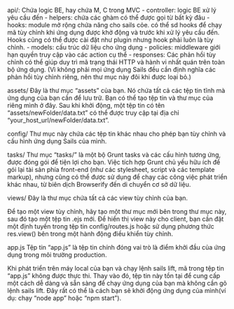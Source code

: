 api/:
Chứa logic BE, hay chứa M, C trong MVC
    - controller: logic BE xử lý yêu cầu đến
    - helpers: chứa các ghàm có thể được gọi từ bất kỳ đâu
    - hooks: module mở rộng chứa năng cho sails cỏe. có thể sd hooks để chạy mã tùy chỉnh khi ứng dụng được khở động và trước khi xử lý yêu cầu đến. Hooks cũng có thể được cài đặt như plugin nhưng hook phải luôn là tùy chỉnh.
    - models: cấu trúc dữ liệu cho ứng dụng
    - policies: middleware giới hạn quyền truy cập vào các action cụ thể
    - responses: Các phản hồi tùy chỉnh có thể giúp duy trì mã trạng thái HTTP và hành vi nhất quán trên toàn bộ ứng dụng. (Vì không phải mọi ứng dụng Sails đều cần định nghĩa các phản hồi tùy chỉnh riêng, nên thư mục này đôi khi được loại bỏ.)


assets/
Đây là thư mục “assets” của bạn. Nó chứa tất cả các tệp tin tĩnh mà ứng dụng của bạn cần để lưu trữ. Bạn có thể tạo tệp tin và thư mục của riêng mình ở đây. Sau khi khởi động, một tệp tin có tên “assets/newFolder/data.txt” có thể được truy cập tại địa chỉ “your_host_url/newFolder/data.txt”.


config/
Thư mục này chứa các tệp tin khác nhau cho phép bạn tùy chỉnh và cấu hình ứng dụng Sails của mình.

 
tasks/
Thư mục “tasks/” là một bộ Grunt tasks và các cấu hình tương ứng, được đóng gói để tiện lợi cho bạn. Việc tích hợp Grunt chủ yếu hữu ích để gói lại tài sản phía front-end (như các stylesheet, script và các template markup), nhưng cũng có thể được sử dụng để chạy các công việc phát triển khác nhau, từ biên dịch Browserify đến di chuyển cơ sở dữ liệu.


views/
Đây là thư mục chứa tất cả các view tùy chỉnh của bạn.

Để tạo một view tùy chỉnh, hãy tạo một thư mục mới bên trong thư mục này, sau đó tạo một tệp tin .ejs mới. Để hiển thị view này cho client, bạn cần đặt một định tuyến trong tệp tin config/routes.js hoặc sử dụng phương thức res.view() bên trong một hành động điều khiển tùy chỉnh.

 

app.js
Tệp tin “app.js” là tệp tin chính đóng vai trò là điểm khởi đầu của ứng dụng trong môi trường production.

Khi phát triển trên máy local của bạn và chạy lệnh sails lift, mã trong tệp tin “app.js” không được thực thi. Thay vào đó, tệp tin này tồn tại để cung cấp một cách dễ dàng và sẵn sàng để chạy ứng dụng của bạn mà không cần gõ lệnh sails lift. Đây rất có thể là cách bạn sẽ khởi động ứng dụng của mình(ví dụ: chạy “node app” hoặc “npm start”).

